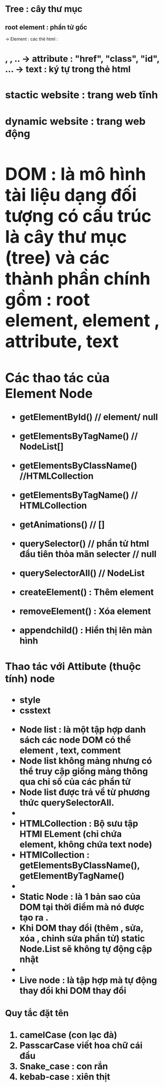 # Tree : cây thư mục

## root element : phần tử gốc

-> Element : các thẻ html : <h1>, <a>, ..
-> attribute : "href", "class", "id", ...
-> text : ký tự trong thẻ html

### stactic website : trang web tĩnh

### dynamic website : trang web động

# DOM : là mô hình tài liệu dạng đối tượng có cấu trúc là cây thư mục (tree) và các thành phần chính gồm : root element, element , attribute, text

## Các thao tác của Element Node

- getElementById() // element/ null
- getElementsByTagName() // NodeList[]
- getElementsByClassName() //HTMLCollection
- getElementsByTagName() // HTMLCollection
- getAnimations() // []
- querySelector() // phần tử html đầu tiên thỏa mãn selecter // null
- querySelectorAll() // NodeList

- createElement() : Thêm element
- removeElement() : Xóa element
- appendchild() : Hiển thị lên màn hình

### Thao tác với Attibute (thuộc tính) node

- style
- csstext

* Node list : là một tập hợp danh sách các node DOM có thể element , text, comment
* Node list không mảng nhưng có thể truy cập giống mảng thông qua chỉ số của các phần tử
* Node list được trả về từ phương thức querySelectorAll.
*
* HTMLCollection : Bộ sưu tập HTMl ELement (chỉ chứa element, không chứa text node)
* HTMlCollection : getElementsByClassName(), getElementByTagName()
*
* Static Node : là 1 bản sao của DOM tại thời điểm mà nó được tạo ra .
* Khi DOM thay đổi (thêm , sửa, xóa , chỉnh sửa phần tử) static Node.List sẽ không tự động cập nhật
*
* Live node : là tập hợp mà tự động thay đổi khi DOM thay đổi

#### Quy tắc đặt tên

1. camelCase (con lạc đà)
2. PasscarCase viết hoa chữ cái đầu
3. Snake_case : con rắn
4. kebab-case : xiên thịt
